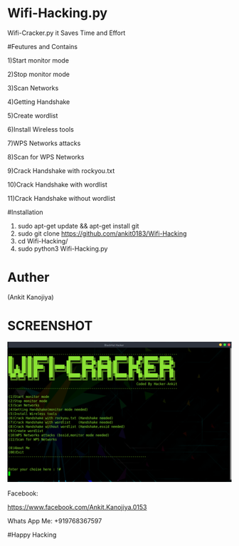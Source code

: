 # Wifi-Hacking.py

Wifi-Cracker.py it Saves Time and Effort

#Feutures and Contains

1)Start monitor mode

2)Stop monitor mode

3)Scan Networks   

4)Getting Handshake

5)Create wordlist

6)Install Wireless tools                  

7)WPS Networks attacks 

8)Scan for WPS Networks

9)Crack Handshake with rockyou.txt

10)Crack Handshake with wordlist

11)Crack Handshake without wordlist

#Installation
1) sudo apt-get update && apt-get install git
2) sudo git clone https://github.com/ankit0183/Wifi-Hacking
3) cd Wifi-Hacking/
4) sudo python3 Wifi-Hacking.py
# Auther
(Ankit Kanojiya)


# SCREENSHOT

![](Screenshot.png)



Facebook: 

https://www.facebook.com/Ankit.Kanojiya.0153

Whats App Me: +919768367597

#Happy Hacking
